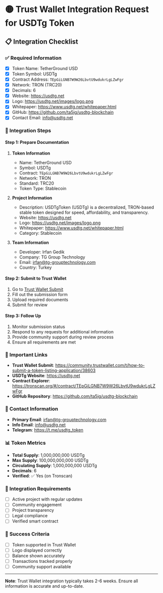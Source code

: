 # 🟡 Trust Wallet Integration Request for USDTg Token

## 📋 Integration Checklist

### ✅ Required Information
- [x] Token Name: TetherGround USD
- [x] Token Symbol: USDTg
- [x] Contract Address: `TEpGiLGNB7W9W26LbvtU9wdukrLgLZwFgr`
- [x] Network: TRON (TRC20)
- [x] Decimals: 6
- [x] Website: https://usdtg.net
- [x] Logo: https://usdtg.net/images/logo.png
- [x] Whitepaper: https://www.usdtg.net/whitepaper.html
- [x] GitHub: https://github.com/ta5jg/usdtg-blockchain
- [x] Contact Email: info@usdtg.net

### 📝 Integration Steps

#### Step 1: Prepare Documentation
1. **Token Information**
   - Name: TetherGround USD
   - Symbol: USDTg
   - Contract: `TEpGiLGNB7W9W26LbvtU9wdukrLgLZwFgr`
   - Network: TRON
   - Standard: TRC20
   - Token Type: Stablecoin

2. **Project Information**
   - Description: USDTgToken (USDTg) is a decentralized, TRON-based stable token designed for speed, affordability, and transparency.
   - Website: https://usdtg.net
   - Logo: https://usdtg.net/images/logo.png
   - Whitepaper: https://www.usdtg.net/whitepaper.html
   - Category: Stablecoin

3. **Team Information**
   - Developer: Irfan Gedik
   - Company: TG Group Technology
   - Email: irfan@tg-grouptechnology.com
   - Country: Turkey

#### Step 2: Submit to Trust Wallet
1. Go to [Trust Wallet Submit](https://community.trustwallet.com/t/how-to-submit-a-token-listing-application/38603)
2. Fill out the submission form
3. Upload required documents
4. Submit for review

#### Step 3: Follow Up
1. Monitor submission status
2. Respond to any requests for additional information
3. Provide community support during review process
4. Ensure all requirements are met

### 🔗 Important Links
- **Trust Wallet Submit**: https://community.trustwallet.com/t/how-to-submit-a-token-listing-application/38603
- **USDTg Website**: https://usdtg.net
- **Contract Explorer**: https://tronscan.org/#/contract/TEpGiLGNB7W9W26LbvtU9wdukrLgLZwFgr
- **GitHub Repository**: https://github.com/ta5jg/usdtg-blockchain

### 📧 Contact Information
- **Primary Email**: irfan@tg-grouptechnology.com
- **Info Email**: info@usdtg.net
- **Telegram**: https://t.me/usdtg_token

### 📊 Token Metrics
- **Total Supply**: 1,000,000,000 USDTg
- **Max Supply**: 100,000,000,000 USDTg
- **Circulating Supply**: 1,000,000,000 USDTg
- **Decimals**: 6
- **Verified**: ✅ Yes (on Tronscan)

### 🎯 Integration Requirements
- [ ] Active project with regular updates
- [ ] Community engagement
- [ ] Project transparency
- [ ] Legal compliance
- [ ] Verified smart contract

### 🎯 Success Criteria
- [ ] Token supported in Trust Wallet
- [ ] Logo displayed correctly
- [ ] Balance shown accurately
- [ ] Transactions tracked properly
- [ ] Community support available

---

**Note**: Trust Wallet integration typically takes 2-6 weeks. Ensure all information is accurate and up-to-date.
